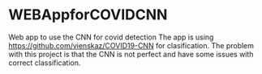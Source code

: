 # WEBAppforCOVIDCNN
Web app to use the CNN for covid detection
The app is using https://github.com/vienskaz/COVID19-CNN for clasification.
The problem with this project is that the CNN is not perfect and have some issues 
with correct classification. 
